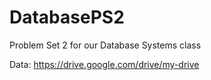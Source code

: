 # DatabasePS2
Problem Set 2 for our Database Systems class

Data: https://drive.google.com/drive/my-drive


